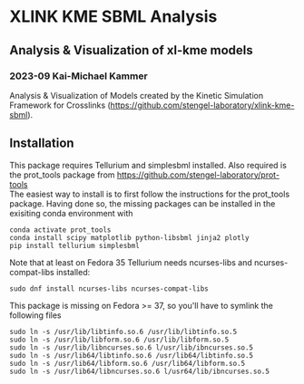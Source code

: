# XLINK KME SBML Analysis
## Analysis & Visualization of xl-kme models
### 2023-09 Kai-Michael Kammer
Analysis & Visualization of Models created by the Kinetic Simulation Framework for Crosslinks (https://github.com/stengel-laboratory/xlink-kme-sbml).

## Installation
This package requires Tellurium and simplesbml installed. Also required is the prot_tools package from https://github.com/stengel-laboratory/prot-tools  
The easiest way to install is to first follow the instructions for the prot_tools package. 
Having done so, the missing packages can be installed in the exisiting conda environment with

    conda activate prot_tools
    conda install scipy matplotlib python-libsbml jinja2 plotly
    pip install tellurium simplesbml

Note that at least on Fedora 35 Tellurium needs ncurses-libs and ncurses-compat-libs installed:

    sudo dnf install ncurses-libs ncurses-compat-libs

This package is missing on Fedora >= 37, so you'll have to symlink the following files

    sudo ln -s /usr/lib/libtinfo.so.6 /usr/lib/libtinfo.so.5
    sudo ln -s /usr/lib/libform.so.6 /usr/lib/libform.so.5
    sudo ln -s /usr/lib/libncurses.so.6 l/usr/lib/ibncurses.so.5
    sudo ln -s /usr/lib64/libtinfo.so.6 /usr/lib64/libtinfo.so.5
    sudo ln -s /usr/lib64/libform.so.6 /usr/lib64/libform.so.5
    sudo ln -s /usr/lib64/libncurses.so.6 l/usr64/lib/ibncurses.so.5

## 
